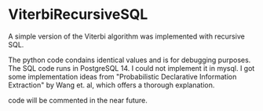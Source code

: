 # ViterbiRecursiveSQL

A simple version of the Viterbi algorithm was implemented with recursive SQL.

The python code condains identical values and is for debugging purposes.
The SQL code runs in PostgreSQL 14. I could not implement it in mysql.
I got some implementation ideas from "Probabilistic Declarative Information Extraction" by Wang et. al, which offers a thorough explanation.

code will be commented in the near future. 

